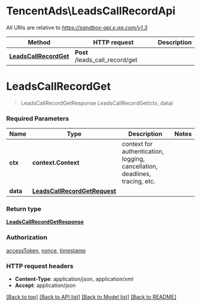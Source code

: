 # TencentAds\LeadsCallRecordApi

All URIs are relative to *https://sandbox-api.e.qq.com/v1.3*

Method | HTTP request | Description
------------- | ------------- | -------------
[**LeadsCallRecordGet**](LeadsCallRecordApi.md#LeadsCallRecordGet) | **Post** /leads_call_record/get | 


# **LeadsCallRecordGet**
> LeadsCallRecordGetResponse LeadsCallRecordGet(ctx, data)


### Required Parameters

Name | Type | Description  | Notes
------------- | ------------- | ------------- | -------------
 **ctx** | **context.Context** | context for authentication, logging, cancellation, deadlines, tracing, etc.
  **data** | [**LeadsCallRecordGetRequest**](LeadsCallRecordGetRequest.md)|  | 

### Return type

[**LeadsCallRecordGetResponse**](LeadsCallRecordGetResponse.md)

### Authorization

[accessToken](../README.md#accessToken), [nonce](../README.md#nonce), [timestamp](../README.md#timestamp)

### HTTP request headers

 - **Content-Type**: application/json, application/xml
 - **Accept**: application/json

[[Back to top]](#) [[Back to API list]](../README.md#documentation-for-api-endpoints) [[Back to Model list]](../README.md#documentation-for-models) [[Back to README]](../README.md)

